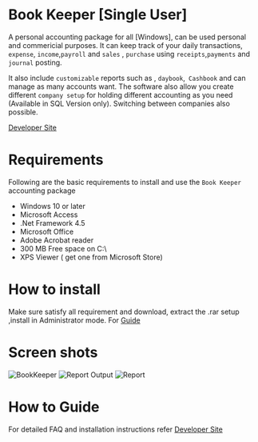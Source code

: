 # Book Keeper [Single User]
A personal accounting package for all [Windows], can be used personal and commericial purposes. 
It can keep track of your daily transactions, `expense`, `income`,`payroll` and `sales` , `purchase`
using `receipts`,`payments` and `journal` posting. 

It also include `customizable` 
reports such as , `daybook`,` Cashbook` and can manage as many accounts want. 
The software also allow you create different `company setup` for holding different accounting 
as you need (Available in SQL Version only).
 Switching between companies also possible.

[Developer Site](https://developerm.dev/book-keeper/)
# Requirements
Following are the basic requirements to install and use the `Book Keeper` accounting package
- Windows 10 or later
- Microsoft Access
- .Net Framework 4.5
- Microsoft Office
- Adobe Acrobat reader
- 300 MB Free space on C:\
- XPS Viewer ( get one from Microsoft Store)
# How to install
Make sure satisfy all requirement and download, extract the .rar setup ,install in Administrator mode. 
For [Guide](https://developerm.dev/book-keeper/)
# Screen shots
![BookKeeper](https://developermblog.files.wordpress.com/2020/06/untitled-1.png)
![Report Output](https://developermblog.files.wordpress.com/2020/06/report.png)
![Report](https://developermblog.files.wordpress.com/2020/06/account_list.png)
# How to Guide
For detailed FAQ and installation instructions refer [Developer Site](https://developerm.dev/book-keeper/)
